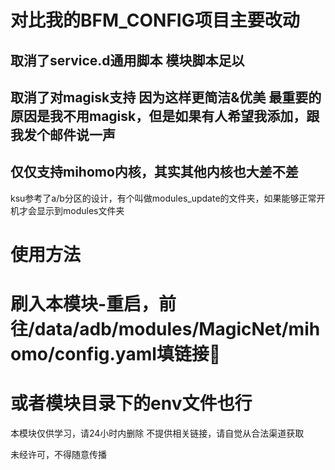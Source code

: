 # 对比我的BFM_CONFIG项目主要改动
## 取消了service.d通用脚本 模块脚本足以
## 取消了对magisk支持 因为这样更简洁&优美 最重要的原因是我不用magisk，但是如果有人希望我添加，跟我发个邮件说一声
## 仅仅支持mihomo内核，其实其他内核也大差不差

ksu参考了a/b分区的设计，有个叫做modules_update的文件夹，如果能够正常开机才会显示到modules文件夹
# 使用方法
# 刷入本模块-重启，前往/data/adb/modules/MagicNet/mihomo/config.yaml填链接🔗
# 或者模块目录下的env文件也行

本模块仅供学习，请24小时内删除
不提供相关链接，请自觉从合法渠道获取

未经许可，不得随意传播
